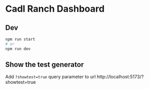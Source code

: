 # Cadl Ranch Dashboard

## Dev

```bash
npm run start
# or
npm run dev
```

## Show the test generator

Add `?showtest=true` query parameter to url http://localhost:5173/?showtest=true
